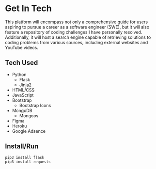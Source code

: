 # Get In Tech 

This platform will encompass not only a comprehensive guide for users aspiring to pursue a career as a software engineer (SWE), but it will also feature a repository of coding challenges I have personally resolved. Additionally, it will host a search engine capable of retrieving solutions to coding problems from various sources, including external websites and YouTube videos.


## Tech Used
- Python
    - Flask
    - Jinja2
- HTML/CSS
- JavaScript
- Bootstrap
    - Bootstrap Icons
- MongoDB
    - Mongoos 
- Figma
- Heroku
- Google Adsence


## Install/Run
```
pip3 install flask
pip3 install requests
```